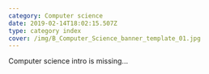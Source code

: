 ```yaml
---
category: Computer science
date: 2019-02-14T18:02:15.507Z
type: category index
cover: /img/B_Computer_Science_banner_template_01.jpg
---
```


Computer science intro is missing...